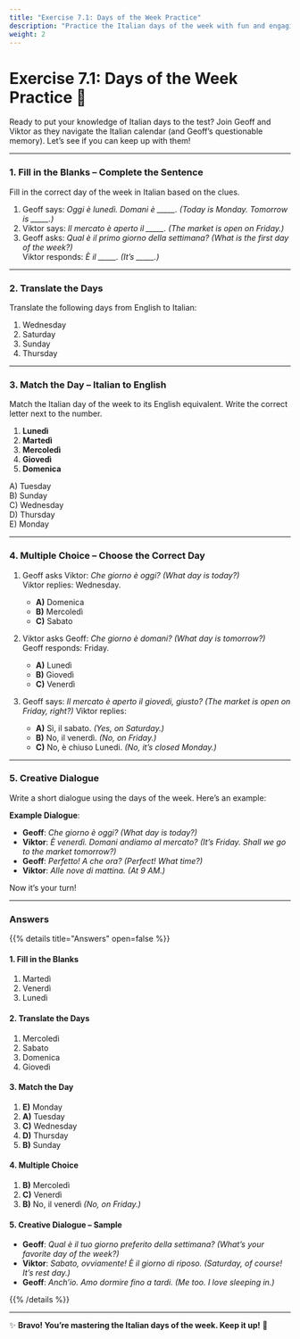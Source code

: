 ```yaml
---
title: "Exercise 7.1: Days of the Week Practice"
description: "Practice the Italian days of the week with fun and engaging exercises."
weight: 2
---
```


# Exercise 7.1: Days of the Week Practice 📅  

Ready to put your knowledge of Italian days to the test? Join Geoff and Viktor as they navigate the Italian calendar (and Geoff’s questionable memory). Let’s see if you can keep up with them!

---

### 1. Fill in the Blanks – Complete the Sentence  

Fill in the correct day of the week in Italian based on the clues.  

1. Geoff says: *Oggi è lunedì. Domani è _____.* *(Today is Monday. Tomorrow is _____.)*  
2. Viktor says: *Il mercato è aperto il _____.* *(The market is open on Friday.)*  
3. Geoff asks: *Qual è il primo giorno della settimana?* *(What is the first day of the week?)*  
   Viktor responds: *È il _____.* *(It’s _____.)*  

---

### 2. Translate the Days  

Translate the following days from English to Italian:  

1. Wednesday  
2. Saturday  
3. Sunday  
4. Thursday  

---

### 3. Match the Day – Italian to English  

Match the Italian day of the week to its English equivalent. Write the correct letter next to the number.

1. **Lunedì**  
2. **Martedì**  
3. **Mercoledì**  
4. **Giovedì**  
5. **Domenica**  

A) Tuesday  
B) Sunday  
C) Wednesday  
D) Thursday  
E) Monday  

---

### 4. Multiple Choice – Choose the Correct Day  

1. Geoff asks Viktor: *Che giorno è oggi?* *(What day is today?)*  
   Viktor replies:  Wednesday.
   - **A)** Domenica  
   - **B)** Mercoledì  
   - **C)** Sabato  

2. Viktor asks Geoff: *Che giorno è domani?* *(What day is tomorrow?)*  
   Geoff responds: Friday.
   - **A)** Lunedì  
   - **B)** Giovedì  
   - **C)** Venerdì  

3. Geoff says: *Il mercato è aperto il giovedi, giusto?* *(The market is open on Friday, right?)* Viktor replies:  
   - **A)** Sì, il sabato. *(Yes, on Saturday.)*  
   - **B)** No, il venerdì. *(No, on Friday.)*  
   - **C)** No, è chiuso Lunedi. *(No, it’s closed Monday.)*  

---

### 5. Creative Dialogue  

Write a short dialogue using the days of the week. Here’s an example:  

**Example Dialogue**:  
- **Geoff**: *Che giorno è oggi?* *(What day is today?)*  
- **Viktor**: *È venerdì. Domani andiamo al mercato?* *(It’s Friday. Shall we go to the market tomorrow?)*  
- **Geoff**: *Perfetto! A che ora?* *(Perfect! What time?)*  
- **Viktor**: *Alle nove di mattina.* *(At 9 AM.)*  

Now it’s your turn!  

---

### Answers  

{{% details title="Answers" open=false %}}  

#### 1. Fill in the Blanks  
1. Martedì  
2. Venerdì  
3. Lunedì  

#### 2. Translate the Days  
1. Mercoledì  
2. Sabato  
3. Domenica  
4. Giovedì  

#### 3. Match the Day  
1. **E)** Monday  
2. **A)** Tuesday  
3. **C)** Wednesday  
4. **D)** Thursday  
5. **B)** Sunday  

#### 4. Multiple Choice  
1. **B)** Mercoledì  
2. **C)** Venerdì  
3. **B)** No, il venerdì *(No, on Friday.)*  

#### 5. Creative Dialogue – Sample  
- **Geoff**: *Qual è il tuo giorno preferito della settimana?* *(What’s your favorite day of the week?)*  
- **Viktor**: *Sabato, ovviamente! È il giorno di riposo.* *(Saturday, of course! It’s rest day.)*  
- **Geoff**: *Anch’io. Amo dormire fino a tardi.* *(Me too. I love sleeping in.)*  

{{% /details %}}  

---

✨ **Bravo! You’re mastering the Italian days of the week. Keep it up!** 🌟  
